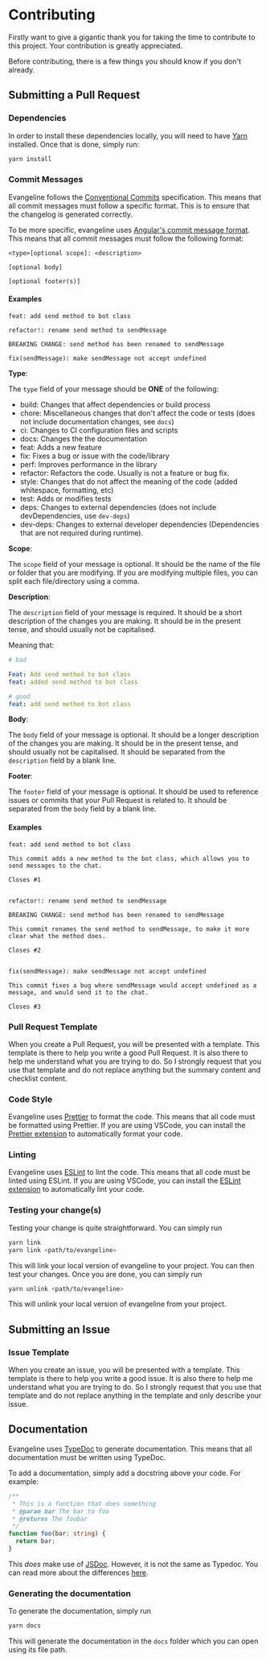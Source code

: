 # Contributing

Firstly want to give a gigantic thank you for taking the time to contribute to this project. Your contribution is greatly appreciated.

Before contributing, there is a few things you should know if you don't already.

## Submitting a Pull Request

### Dependencies

In order to install these dependencies locally, you will need to have [Yarn](https://yarnpkg.com/getting-started/install) installed. Once that is done, simply run:

```bash
yarn install
```

### Commit Messages

Evangeline follows the [Conventional Commits](https://www.conventionalcommits.org/en/v1.0.0/) specification. This means that all commit messages must follow a specific format. This is to ensure that the changelog is generated correctly.

To be more specific, evangeline uses [Angular's commit message format](https://github.com/angular/angular/blob/22b96b9/CONTRIBUTING.md#type). This means that all commit messages must follow the following format:

```
<type>[optional scope]: <description>

[optional body]

[optional footer(s)]
```

#### Examples

```
feat: add send method to bot class
```

```
refactor!: rename send method to sendMessage

BREAKING CHANGE: send method has been renamed to sendMessage
```

```
fix(sendMessage): make sendMessage not accept undefined
```

**Type**:

The `type` field of your message should be **ONE** of the following:

- build: Changes that affect dependencies or build process
- chore: Miscellaneous changes that don't affect the code or tests (does not include documentation changes, see `docs`)
- ci: Changes to CI configuration files and scripts
- docs: Changes the the documentation
- feat: Adds a new feature
- fix: Fixes a bug or issue with the code/library
- perf: Improves performance in the library
- refactor: Refactors the code. Usually is not a feature or bug fix.
- style: Changes that do not affect the meaning of the code (added whitespace, formatting, etc)
- test: Adds or modifies tests
- deps: Changes to external dependencies (does not include devDependencies, use `dev-deps`)
- dev-deps: Changes to external developer dependencies (Dependencies that are not required during runtime).

**Scope**:

The `scope` field of your message is optional. It should be the name of the file or folder that you are modifying. If you are modifying multiple files, you can split each file/directory using a comma.

**Description**:

The `description` field of your message is required. It should be a short description of the changes you are making. It should be in the present tense, and should usually not be capitalised.

Meaning that:

```yml
# bad

Feat: Add send method to bot class
feat: added send method to bot class

# good
feat: add send method to bot class
```

**Body**:

The `body` field of your message is optional. It should be a longer description of the changes you are making. It should be in the present tense, and should usually not be capitalised. It should be separated from the `description` field by a blank line.

**Footer**:

The `footer` field of your message is optional. It should be used to reference issues or commits that your Pull Request is related to. It should be separated from the `body` field by a blank line.

#### Examples

```
feat: add send method to bot class

This commit adds a new method to the bot class, which allows you to send messages to the chat.

Closes #1
```

```

refactor!: rename send method to sendMessage

BREAKING CHANGE: send method has been renamed to sendMessage

This commit renames the send method to sendMessage, to make it more clear what the method does.

Closes #2
```

```

fix(sendMessage): make sendMessage not accept undefined

This commit fixes a bug where sendMessage would accept undefined as a message, and would send it to the chat.

Closes #3
```

### Pull Request Template

When you create a Pull Request, you will be presented with a template. This template is there to help you write a good Pull Request. It is also there to help me understand what you are trying to do. So I strongly request that you use that template and do not replace anything but the summary content and checklist content.

### Code Style

Evangeline uses [Prettier](https://prettier.io/) to format the code. This means that all code must be formatted using Prettier. If you are using VSCode, you can install the [Prettier extension](https://marketplace.visualstudio.com/items?itemName=esbenp.prettier-vscode) to automatically format your code.

### Linting

Evangeline uses [ESLint](https://eslint.org/) to lint the code. This means that all code must be linted using ESLint. If you are using VSCode, you can install the [ESLint extension](https://marketplace.visualstudio.com/items?itemName=dbaeumer.vscode-eslint) to automatically lint your code.

### Testing your change(s)

Testing your change is quite straightforward. You can simply run

```bash
yarn link
yarn link <path/to/evangeline>
```

This will link your local version of evangeline to your project. You can then test your changes. Once you are done, you can simply run

```bash
yarn unlink <path/to/evangeline>
```

This will unlink your local version of evangeline from your project.

## Submitting an Issue

### Issue Template

When you create an issue, you will be presented with a template. This template is there to help you write a good issue. It is also there to help me understand what you are trying to do. So I strongly request that you use that template and do not replace anything in the template and only describe your issue.

## Documentation

Evangeline uses [TypeDoc](https://typedoc.org/) to generate documentation. This means that all documentation must be written using TypeDoc.

To add a documentation, simply add a docstring above your code. For example:

```ts
/**
 * This is a function that does something
 * @param bar The bar to foo
 * @returns The foobar
 */
function foo(bar: string) {
  return bar;
}
```

This _does_ make use of [JSDoc](https://jsdoc.app/). However, it is not the same as Typedoc. You can read more about the differences [here](https://typedoc.org/guides/doccomments/).

### Generating the documentation

To generate the documentation, simply run

```bash
yarn docs
```

This will generate the documentation in the `docs` folder which you can open using its file path.
